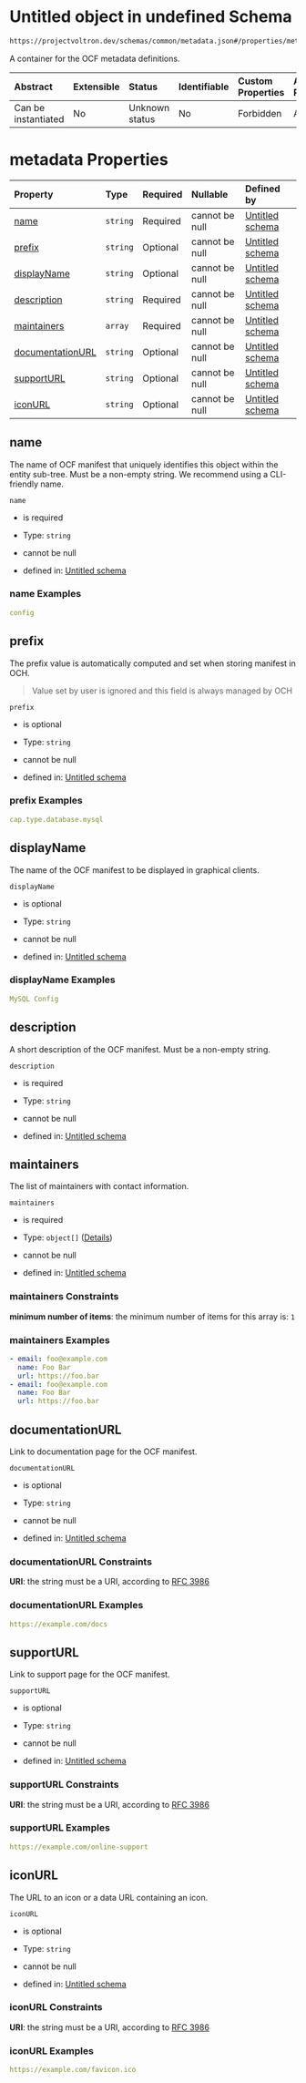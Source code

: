 # Untitled object in undefined Schema

```txt
https://projectvoltron.dev/schemas/common/metadata.json#/properties/metadata
```

A container for the OCF metadata definitions.

| Abstract            | Extensible | Status         | Identifiable | Custom Properties | Additional Properties | Access Restrictions | Defined In                                                                  |
| :------------------ | :--------- | :------------- | :----------- | :---------------- | :-------------------- | :------------------ | :-------------------------------------------------------------------------- |
| Can be instantiated | No         | Unknown status | No           | Forbidden         | Allowed               | none                | [attribute.json*](../../0.0.1/schema/attribute.json "open original schema") |

# metadata Properties

| Property                              | Type     | Required | Nullable       | Defined by                                                                                                                                  |
| :------------------------------------ | :------- | :------- | :------------- | :------------------------------------------------------------------------------------------------------------------------------------------ |
| [name](#name)                         | `string` | Required | cannot be null | [Untitled schema](metadata-properties-name.md "#/properties/metadata/properties/name#/properties/name")                                     |
| [prefix](#prefix)                     | `string` | Optional | cannot be null | [Untitled schema](metadata-properties-prefix.md "#/properties/metadata/properties/prefix#/properties/prefix")                               |
| [displayName](#displayname)           | `string` | Optional | cannot be null | [Untitled schema](metadata-properties-displayname.md "#/properties/metadata/properties/displayName#/properties/displayName")                |
| [description](#description)           | `string` | Required | cannot be null | [Untitled schema](metadata-properties-description.md "#/properties/metadata/properties/description#/properties/description")                |
| [maintainers](#maintainers)           | `array`  | Required | cannot be null | [Untitled schema](metadata-properties-maintainers.md "#/properties/metadata/properties/maintainers#/properties/maintainers")                |
| [documentationURL](#documentationurl) | `string` | Optional | cannot be null | [Untitled schema](metadata-properties-documentationurl.md "#/properties/metadata/properties/documentationURL#/properties/documentationURL") |
| [supportURL](#supporturl)             | `string` | Optional | cannot be null | [Untitled schema](metadata-properties-supporturl.md "#/properties/metadata/properties/supportURL#/properties/supportURL")                   |
| [iconURL](#iconurl)                   | `string` | Optional | cannot be null | [Untitled schema](metadata-properties-iconurl.md "#/properties/metadata/properties/iconURL#/properties/iconURL")                            |

## name

The name of OCF manifest that uniquely identifies this object within the entity sub-tree. Must be a non-empty string. We recommend using a CLI-friendly name.

`name`

*   is required

*   Type: `string`

*   cannot be null

*   defined in: [Untitled schema](metadata-properties-name.md "#/properties/metadata/properties/name#/properties/name")

### name Examples

```yaml
config

```

## prefix

The prefix value is automatically computed and set when storing manifest in OCH.

> Value set by user is ignored and this field is always managed by OCH

`prefix`

*   is optional

*   Type: `string`

*   cannot be null

*   defined in: [Untitled schema](metadata-properties-prefix.md "#/properties/metadata/properties/prefix#/properties/prefix")

### prefix Examples

```yaml
cap.type.database.mysql

```

## displayName

The name of the OCF manifest to be displayed in graphical clients.

`displayName`

*   is optional

*   Type: `string`

*   cannot be null

*   defined in: [Untitled schema](metadata-properties-displayname.md "#/properties/metadata/properties/displayName#/properties/displayName")

### displayName Examples

```yaml
MySQL Config

```

## description

A short description of the OCF manifest. Must be a non-empty string.

`description`

*   is required

*   Type: `string`

*   cannot be null

*   defined in: [Untitled schema](metadata-properties-description.md "#/properties/metadata/properties/description#/properties/description")

## maintainers

The list of maintainers with contact information.

`maintainers`

*   is required

*   Type: `object[]` ([Details](metadata-properties-maintainers-items.md))

*   cannot be null

*   defined in: [Untitled schema](metadata-properties-maintainers.md "#/properties/metadata/properties/maintainers#/properties/maintainers")

### maintainers Constraints

**minimum number of items**: the minimum number of items for this array is: `1`

### maintainers Examples

```yaml
- email: foo@example.com
  name: Foo Bar
  url: https://foo.bar
- email: foo@example.com
  name: Foo Bar
  url: https://foo.bar

```

## documentationURL

Link to documentation page for the OCF manifest.

`documentationURL`

*   is optional

*   Type: `string`

*   cannot be null

*   defined in: [Untitled schema](metadata-properties-documentationurl.md "#/properties/metadata/properties/documentationURL#/properties/documentationURL")

### documentationURL Constraints

**URI**: the string must be a URI, according to [RFC 3986](https://tools.ietf.org/html/rfc3986 "check the specification")

### documentationURL Examples

```yaml
https://example.com/docs

```

## supportURL

Link to support page for the OCF manifest.

`supportURL`

*   is optional

*   Type: `string`

*   cannot be null

*   defined in: [Untitled schema](metadata-properties-supporturl.md "#/properties/metadata/properties/supportURL#/properties/supportURL")

### supportURL Constraints

**URI**: the string must be a URI, according to [RFC 3986](https://tools.ietf.org/html/rfc3986 "check the specification")

### supportURL Examples

```yaml
https://example.com/online-support

```

## iconURL

The URL to an icon or a data URL containing an icon.

`iconURL`

*   is optional

*   Type: `string`

*   cannot be null

*   defined in: [Untitled schema](metadata-properties-iconurl.md "#/properties/metadata/properties/iconURL#/properties/iconURL")

### iconURL Constraints

**URI**: the string must be a URI, according to [RFC 3986](https://tools.ietf.org/html/rfc3986 "check the specification")

### iconURL Examples

```yaml
https://example.com/favicon.ico

```
